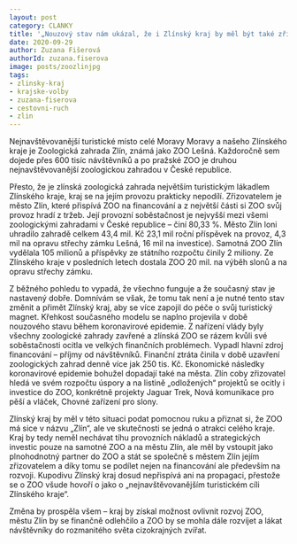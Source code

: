 ```yaml
---
layout: post
category: CLANKY
title: '„Nouzový stav nám ukázal, že i Zlínský kraj by měl být také zřizovatelem ZOO Lešná“, tvrdí zlínská zastupitelka, Zuzana Fišerová'
date: 2020-09-29
author: Zuzana Fišerová
authorId: zuzana.fiserova
image: posts/zoozlinjpg
tags: 
- zlinsky-kraj
- krajske-volby
- zuzana-fiserova
- cestovni-ruch
- zlin
---
```


Nejnavštěvovanější turistické místo celé Moravy Moravy a našeho Zlínského kraje je Zoologická zahrada Zlín, známá jako ZOO Lešná. Každoročně sem dojede přes 600 tisíc návštěvníků a po pražské ZOO je druhou nejnavštěvovanější zoologickou zahradou v České republice. 

Přesto, že je zlínská zoologická zahrada největším turistickým lákadlem Zlínského kraje, kraj se na jejím provozu prakticky nepodílí. Zřizovatelem je město Zlín, které přispívá ZOO na financování a z největší části si ZOO svůj provoz hradí z tržeb. Její provozní soběstačnost je nejvyšší mezi všemi zoologickými zahradami v České republice – činí 80,33 %. Město Zlín loni uhradilo zahradě celkem 43,4 mil. Kč 23,1 mil roční příspěvek na provoz, 4,3 mil na opravu střechy zámku Lešná, 16 mil na investice). Samotná ZOO Zlín vydělala 105 milionů a příspěvky ze státního rozpočtu činily 2 miliony. Ze Zlínského kraje v posledních letech dostala ZOO 20 mil. na výběh slonů a na opravu střechy zámku. 

Z běžného pohledu to vypadá, že všechno funguje a že současný stav je nastavený dobře. Domnívám se však, že tomu tak není a je nutné tento stav změnit a přimět Zlínský kraj, aby se více zapojil do péče o svůj turistický magnet. Křehkost současného modelu se naplno projevila v době nouzového stavu během koronavirové epidemie. Z nařízení vlády byly všechny zoologické zahrady zavřené a zlínská ZOO se rázem kvůli své soběstačnosti ocitla ve velkých finančních problémech. Vypadl hlavní zdroj financování – příjmy od návštěvníků. Finanční ztráta činila v době uzavření zoologických zahrad denně více jak 250 tis. Kč. Ekonomické následky koronavirové epidemie bohužel dopadají také na města. Zlín coby zřizovatel hledá ve svém rozpočtu úspory a na listině „odložených“ projektů se ocitly i investice do ZOO, konkrétně projekty Jaguar Trek, Nová komunikace pro pěší a vláček, Chovné zařízení pro slony. 

Zlínský kraj by měl v této situaci podat pomocnou ruku a přiznat si, že ZOO má sice v názvu „Zlín“, ale ve skutečnosti se jedná o atrakci celého kraje. Kraj by tedy neměl nechávat tíhu provozních nákladů a strategických investic pouze na samotné ZOO a na městu Zlín, ale měl by vstoupit jako plnohodnotný partner do ZOO a stát se společně s městem Zlín jejím zřizovatelem a díky tomu se podílet nejen na financování ale především na rozvoji. Kupodivu Zlínský kraj dosud nepřispívá ani na propagaci, přestože se o ZOO všude hovoří o jako o „nejnavštěvovanějším turistickém cíli Zlínského kraje“. 

Změna by prospěla všem – kraj by získal možnost ovlivnit rozvoj ZOO, městu Zlín by se finančně odlehčilo a ZOO by se mohla dále rozvíjet a lákat návštěvníky do rozmanitého světa cizokrajných zvířat.

